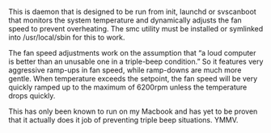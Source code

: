 This is daemon that is designed to be run from init, launchd or svscanboot
that monitors the system temperature and dynamically adjusts the fan
speed to prevent overheating. The smc utility must be installed or
symlinked into /usr/local/sbin for this to work.

The fan speed adjustments work on the assumption that “a loud computer
is better than an unusable one in a triple-beep condition.” So it
features very aggressive ramp-ups in fan speed, while ramp-downs are
much more gentle. When temperature exceeds the setpoint, the fan speed
will be very quickly ramped up to the maximum of 6200rpm unless the
temperature drops quickly.

This has only been known to run on my Macbook and has yet to be proven
that it actually does it job of preventing triple beep situations. YMMV.
